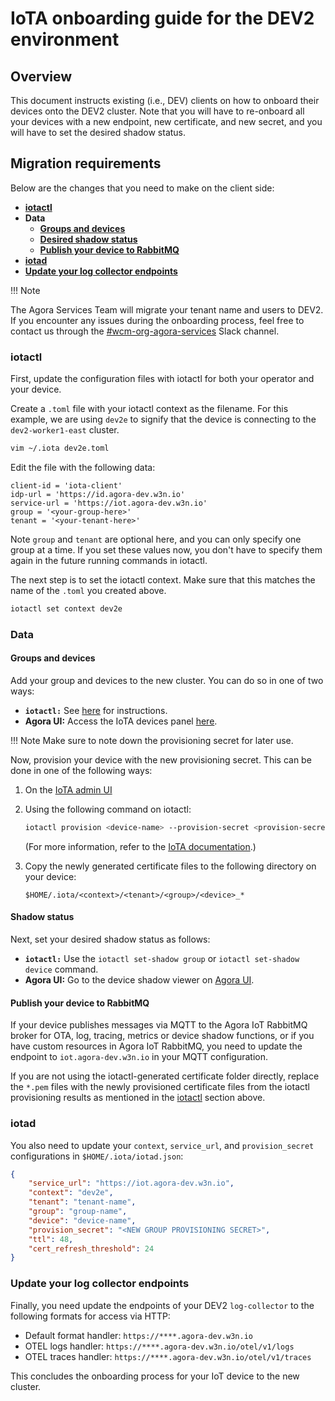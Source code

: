 # IoTA onboarding guide for the DEV2 environment

## Overview

This document instructs existing (i.e., DEV) clients on how to onboard their devices onto the DEV2 cluster. Note that you will have to re-onboard all your devices with a new endpoint, new certificate, and new secret, and you will have to set the desired shadow status.

## Migration requirements

Below are the changes that you need to make on the client side:

* [**iotactl**](#iotactl)
* **Data**
  * [**Groups and devices**](#groups-and-devices)
  * [**Desired shadow status**](#shadow-status) 
  * [**Publish your device to RabbitMQ**](#publish-your-device-to-rabbitmq)
* [**iotad**](#iotad)
* [**Update your log collector endpoints**](#update-your-log-collector-endpoints)

!!! Note

The Agora Services Team will migrate your tenant name and users to DEV2. If you encounter any issues during the onboarding process, feel free to contact us through the [#wcm-org-agora-services](https://toyotaglobal.enterprise.slack.com/archives/C042AQ2TU4A) Slack channel.

### iotactl

First, update the configuration files with iotactl for both your operator and your device.

Create a `.toml` file with your iotactl context as the filename. For this example, we are using `dev2e` to signify that the device is connecting to the `dev2-worker1-east` cluster.

```bash
vim ~/.iota dev2e.toml
```

Edit the file with the following data:

```
client-id = 'iota-client'
idp-url = 'https://id.agora-dev.w3n.io'
service-url = 'https://iot.agora-dev.w3n.io'
group = '<your-group-here>' 
tenant = '<your-tenant-here>'
```

Note `group` and `tenant` are optional here, and you can only specify one group at a time. If you set these values now, you don't have to specify them again in the future running commands in iotactl. 

The next step is to set the iotactl context. Make sure that this matches the name of the `.toml` you created above.

```bash
iotactl set context dev2e
```

### Data

#### Groups and devices

Add your group and devices to the new cluster. You can do so in one of two ways:

* **`iotactl:`** See [here](https://developer.woven-city.toyota/docs/default/component/iota-service/Tasks/iotactl/#iotactl-add-group) for instructions.
* **Agora UI:** Access the IoTA devices panel [here](https://agora-ui.agora-dev.w3n.io/admin/iota-devices).

!!! Note
Make sure to note down the provisioning secret for later use.

Now, provision your device with the new provisioning secret. This can be done in one of the following ways:

1. On the [IoTA admin UI](https://agora-ui.agora-lab.woven-planet.tech/admin/iota-devices)

2. Using the following command on iotactl:
   ```bash
   iotactl provision <device-name> --provision-secret <provision-secret>
   ```
   (For more information, refer to the [IoTA documentation](https://developer.woven-city.toyota/docs/default/Component/iota-service/Tasks/iotactl/#iotactl-provision).)

3. Copy the newly generated certificate files to the following directory on your device:
   ```
   $HOME/.iota/<context>/<tenant>/<group>/<device>_*
   ```

#### Shadow status

Next, set your desired shadow status as follows:

* **`iotactl:`** Use the `iotactl set-shadow group` or `iotactl set-shadow device` command.
* **Agora UI:** Go to the device shadow viewer on [Agora UI](https://agora-ui.agora-dev.w3n.io/admin/iota-devices).


#### Publish your device to RabbitMQ

If your device publishes messages via MQTT to the Agora IoT RabbitMQ broker for OTA, log, tracing, metrics or device shadow functions, or if you have custom resources in Agora IoT RabbitMQ, you need to update the endpoint to `iot.agora-dev.w3n.io` in your MQTT configuration.

If you are not using the iotactl-generated certificate folder directly, replace the `*.pem` files with the newly provisioned certificate files from the iotactl provisioning results as mentioned in the [iotactl](#iotactl) section above.

### iotad

You also need to update your `context`, `service_url`, and `provision_secret` configurations in `$HOME/.iota/iotad.json`:

```json
{
    "service_url": "https://iot.agora-dev.w3n.io",
    "context": "dev2e",
    "tenant": "tenant-name",
    "group": "group-name",
    "device": "device-name",
    "provision_secret": "<NEW GROUP PROVISIONING SECRET>",
    "ttl": 48,
    "cert_refresh_threshold": 24
}
```

### Update your log collector endpoints

Finally, you need update the endpoints of your DEV2 `log-collector` to the following formats for access via HTTP:

* Default format handler: `https://****.agora-dev.w3n.io`
* OTEL logs handler: `https://****.agora-dev.w3n.io/otel/v1/logs`
* OTEL traces handler: `https://****.agora-dev.w3n.io/otel/v1/traces`

This concludes the onboarding process for your IoT device to the new cluster.
